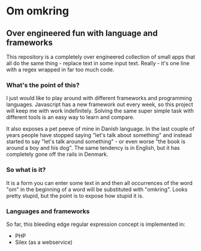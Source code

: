 # Om omkring 
## Over engineered fun with language and frameworks
This repository is a completely over engineered collection of small apps that all do the same thing - replace text in some input text.  Really - it's one line with a regex wrapped in far too much code.

### What's the point of this? 
I just would like to play around with different frameworks and programming languages. Javascript has a new framework out every week, so this project will keep me with work indefinitely. Solving the same super simple task with different tools is an easy way to learn and compare.

It also exposes a pet peeve of mine in Danish language. In the last couple of years people have stopped saying "let's talk about something" and instead started to say "let's talk around something" - or even worse "the book is around a boy and his dog". The same tendency is in English, but it has completely gone off the rails in Denmark.

### So what is it?
It is a form you can enter some text in and then all occurrences of the word "om" in the beginning of a word will be substituted with "omkring". Looks pretty stupid, but the point is to expose how stupid it is.

### Languages and frameworks
So far, this bleeding edge regular expression concept is implemented in:

* PHP
* Silex (as a webservice)